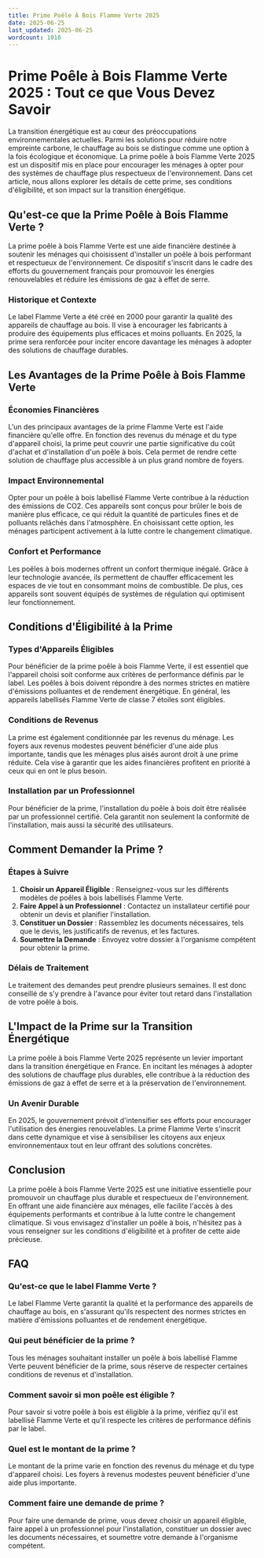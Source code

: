 ```yaml
---
title: Prime Poêle À Bois Flamme Verte 2025
date: 2025-06-25
last_updated: 2025-06-25
wordcount: 1010
---
```


# Prime Poêle à Bois Flamme Verte 2025 : Tout ce que Vous Devez Savoir

La transition énergétique est au cœur des préoccupations environnementales actuelles. Parmi les solutions pour réduire notre empreinte carbone, le chauffage au bois se distingue comme une option à la fois écologique et économique. La prime poêle à bois Flamme Verte 2025 est un dispositif mis en place pour encourager les ménages à opter pour des systèmes de chauffage plus respectueux de l'environnement. Dans cet article, nous allons explorer les détails de cette prime, ses conditions d'éligibilité, et son impact sur la transition énergétique.

## Qu'est-ce que la Prime Poêle à Bois Flamme Verte ?

La prime poêle à bois Flamme Verte est une aide financière destinée à soutenir les ménages qui choisissent d'installer un poêle à bois performant et respectueux de l'environnement. Ce dispositif s'inscrit dans le cadre des efforts du gouvernement français pour promouvoir les énergies renouvelables et réduire les émissions de gaz à effet de serre.

### Historique et Contexte

Le label Flamme Verte a été créé en 2000 pour garantir la qualité des appareils de chauffage au bois. Il vise à encourager les fabricants à produire des équipements plus efficaces et moins polluants. En 2025, la prime sera renforcée pour inciter encore davantage les ménages à adopter des solutions de chauffage durables.

## Les Avantages de la Prime Poêle à Bois Flamme Verte

### Économies Financières

L'un des principaux avantages de la prime Flamme Verte est l'aide financière qu'elle offre. En fonction des revenus du ménage et du type d'appareil choisi, la prime peut couvrir une partie significative du coût d'achat et d'installation d'un poêle à bois. Cela permet de rendre cette solution de chauffage plus accessible à un plus grand nombre de foyers.

### Impact Environnemental

Opter pour un poêle à bois labellisé Flamme Verte contribue à la réduction des émissions de CO2. Ces appareils sont conçus pour brûler le bois de manière plus efficace, ce qui réduit la quantité de particules fines et de polluants relâchés dans l'atmosphère. En choisissant cette option, les ménages participent activement à la lutte contre le changement climatique.

### Confort et Performance

Les poêles à bois modernes offrent un confort thermique inégalé. Grâce à leur technologie avancée, ils permettent de chauffer efficacement les espaces de vie tout en consommant moins de combustible. De plus, ces appareils sont souvent équipés de systèmes de régulation qui optimisent leur fonctionnement.

## Conditions d'Éligibilité à la Prime

### Types d'Appareils Éligibles

Pour bénéficier de la prime poêle à bois Flamme Verte, il est essentiel que l'appareil choisi soit conforme aux critères de performance définis par le label. Les poêles à bois doivent répondre à des normes strictes en matière d'émissions polluantes et de rendement énergétique. En général, les appareils labellisés Flamme Verte de classe 7 étoiles sont éligibles.

### Conditions de Revenus

La prime est également conditionnée par les revenus du ménage. Les foyers aux revenus modestes peuvent bénéficier d'une aide plus importante, tandis que les ménages plus aisés auront droit à une prime réduite. Cela vise à garantir que les aides financières profitent en priorité à ceux qui en ont le plus besoin.

### Installation par un Professionnel

Pour bénéficier de la prime, l'installation du poêle à bois doit être réalisée par un professionnel certifié. Cela garantit non seulement la conformité de l'installation, mais aussi la sécurité des utilisateurs.

## Comment Demander la Prime ?

### Étapes à Suivre

1. **Choisir un Appareil Éligible** : Renseignez-vous sur les différents modèles de poêles à bois labellisés Flamme Verte.
2. **Faire Appel à un Professionnel** : Contactez un installateur certifié pour obtenir un devis et planifier l'installation.
3. **Constituer un Dossier** : Rassemblez les documents nécessaires, tels que le devis, les justificatifs de revenus, et les factures.
4. **Soumettre la Demande** : Envoyez votre dossier à l'organisme compétent pour obtenir la prime.

### Délais de Traitement

Le traitement des demandes peut prendre plusieurs semaines. Il est donc conseillé de s'y prendre à l'avance pour éviter tout retard dans l'installation de votre poêle à bois.

## L'Impact de la Prime sur la Transition Énergétique

La prime poêle à bois Flamme Verte 2025 représente un levier important dans la transition énergétique en France. En incitant les ménages à adopter des solutions de chauffage plus durables, elle contribue à la réduction des émissions de gaz à effet de serre et à la préservation de l'environnement.

### Un Avenir Durable

En 2025, le gouvernement prévoit d'intensifier ses efforts pour encourager l'utilisation des énergies renouvelables. La prime Flamme Verte s'inscrit dans cette dynamique et vise à sensibiliser les citoyens aux enjeux environnementaux tout en leur offrant des solutions concrètes.

## Conclusion

La prime poêle à bois Flamme Verte 2025 est une initiative essentielle pour promouvoir un chauffage plus durable et respectueux de l'environnement. En offrant une aide financière aux ménages, elle facilite l'accès à des équipements performants et contribue à la lutte contre le changement climatique. Si vous envisagez d'installer un poêle à bois, n'hésitez pas à vous renseigner sur les conditions d'éligibilité et à profiter de cette aide précieuse.

## FAQ

### Qu'est-ce que le label Flamme Verte ?

Le label Flamme Verte garantit la qualité et la performance des appareils de chauffage au bois, en s'assurant qu'ils respectent des normes strictes en matière d'émissions polluantes et de rendement énergétique.

### Qui peut bénéficier de la prime ?

Tous les ménages souhaitant installer un poêle à bois labellisé Flamme Verte peuvent bénéficier de la prime, sous réserve de respecter certaines conditions de revenus et d'installation.

### Comment savoir si mon poêle est éligible ?

Pour savoir si votre poêle à bois est éligible à la prime, vérifiez qu'il est labellisé Flamme Verte et qu'il respecte les critères de performance définis par le label.

### Quel est le montant de la prime ?

Le montant de la prime varie en fonction des revenus du ménage et du type d'appareil choisi. Les foyers à revenus modestes peuvent bénéficier d'une aide plus importante.

### Comment faire une demande de prime ?

Pour faire une demande de prime, vous devez choisir un appareil éligible, faire appel à un professionnel pour l'installation, constituer un dossier avec les documents nécessaires, et soumettre votre demande à l'organisme compétent.